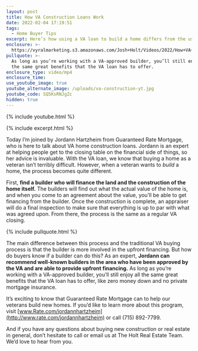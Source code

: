```yaml
---
layout: post
title: How VA Construction Loans Work
date: 2022-02-04 17:19:51
tags:
  - Home Buyer Tips
excerpt: Here’s how using a VA loan to build a home differs from the usual process.
enclosure: >-
  https://vyralmarketing.s3.amazonaws.com/Josh+Holt/Videos/2022/How+VA+Construction+Loans+Work.mp4
pullquote: >-
  As long as you’re working with a VA-approved builder, you’ll still enjoy all
  the same great benefits that the VA loan has to offer.
enclosure_type: video/mp4
enclosure_time:
use_youtube_image: true
youtube_alternate_image: /uploads/va-construction-yt.jpg
youtube_code: SQ5KsRNJgZc
hidden: true
---
```

{% include youtube.html %}

{% include excerpt.html %}

Today I’m joined by Jordann Hartzheim from Guaranteed Rate Mortgage, who is here to talk about VA home construction loans. Jordann is an expert at helping people get to the closing table on the financial side of things, so her advice is invaluable. With the VA loan, we know that buying a home as a veteran isn’t terribly difficult. However, when a veteran wants to *build* a home, the process becomes quite different.

First,&nbsp;**find a builder who will finance the land and the construction of the home itself.** The builders will find out what the actual value of the home is, and when you come to an agreement about the value, you’ll be able to get financing from the builder. Once the construction is complete, an appraiser will do a final inspection to make sure that everything is up to par with what was agreed upon. From there, the process is the same as a regular VA closing.

{% include pullquote.html %}

The main difference between this process and the traditional VA buying process is that the builder is more involved in the upfront financing. But how do buyers know if a builder can do this? As an expert, **Jordann can recommend well-known builders in the area who have been approved by the VA and are able to provide upfront financing.** As long as you’re working with a VA-approved builder, you’ll still enjoy all the same great benefits that the VA loan has to offer, like zero money down and no private mortgage insurance.

It’s exciting to know that Guaranteed Rate Mortgage can to help our veterans build new homes. If you’d like to learn more about this program, visit [www.Rate.com/jordannhartzheim](http://www.rate.com/jordannhartzheim) or call (715) 892-7799.

And if you have any questions about buying new construction or real estate in general, don’t hesitate to call or email us at The Holt Real Estate Team. We’d love to hear from you.
